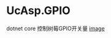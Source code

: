 # UcAsp.GPIO
dotnet core 控制树莓GPIO开关量
[image](https://raw.githubusercontent.com/servucn/UcAsp.GPIO/master/UcAsp.GPIO/screenshot.png)
